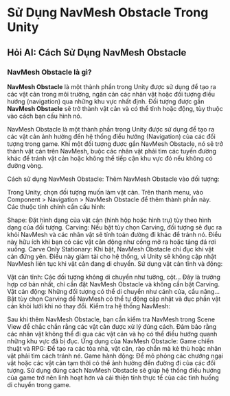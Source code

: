 # Sử Dụng NavMesh Obstacle Trong Unity

## Hỏi AI: Cách Sử Dụng NavMesh Obstacle

### NavMesh Obstacle là gì?

**NavMesh Obstacle** là một thành phần trong Unity được sử dụng để tạo ra các vật cản trong môi trường, ngăn cản các nhân vật hoặc đối tượng điều hướng (navigation) qua những khu vực nhất định. Đối tượng được gắn **NavMesh Obstacle** sẽ trở thành vật cản và có thể tĩnh hoặc động, tùy thuộc vào cách bạn cấu hình nó.


NavMesh Obstacle là một thành phần trong Unity được sử dụng để tạo ra các vật cản ảnh hưởng đến hệ thống điều hướng (Navigation) của các đối tượng trong game. Khi một đối tượng được gắn NavMesh Obstacle, nó sẽ trở thành vật cản trên NavMesh, buộc các nhân vật phải tìm các tuyến đường khác để tránh vật cản hoặc không thể tiếp cận khu vực đó nếu không có đường vòng.

Cách sử dụng NavMesh Obstacle:
Thêm NavMesh Obstacle vào đối tượng:

Trong Unity, chọn đối tượng muốn làm vật cản.
Trên thanh menu, vào Component > Navigation > NavMesh Obstacle để thêm thành phần này.
Các thuộc tính chính cần cấu hình:

Shape: Đặt hình dạng của vật cản (hình hộp hoặc hình trụ) tùy theo hình dạng của đối tượng.
Carving: Nếu bật tùy chọn Carving, đối tượng sẽ đục ra khỏi NavMesh và các nhân vật sẽ tính toán đường đi khác để tránh nó. Điều này hữu ích khi bạn có các vật cản động như cổng mở ra hoặc tảng đá rơi xuống.
Carve Only Stationary: Khi bật, NavMesh Obstacle chỉ đục khi vật cản đứng yên. Điều này giảm tải cho hệ thống, vì Unity sẽ không cập nhật NavMesh liên tục khi vật cản đang di chuyển.
Sử dụng vật cản tĩnh và động:

Vật cản tĩnh: Các đối tượng không di chuyển như tường, cột... Đây là trường hợp cơ bản nhất, chỉ cần đặt NavMesh Obstacle và không cần bật Carving.
Vật cản động: Những đối tượng có thể di chuyển như cánh cửa, cầu nâng... Bật tùy chọn Carving để NavMesh có thể tự động cập nhật và đục phần vật cản khỏi lưới khi nó thay đổi.
Kiểm tra hệ thống NavMesh:

Sau khi thêm NavMesh Obstacle, bạn cần kiểm tra NavMesh trong Scene View để chắc chắn rằng các vật cản được xử lý đúng cách. Đảm bảo rằng các nhân vật không thể đi qua các vật cản và họ có thể điều hướng quanh những khu vực đã bị đục.
Ứng dụng của NavMesh Obstacle:
Game chiến thuật và RPG: Để tạo ra các tòa nhà, vật cản, rào chắn mà kẻ thù hoặc nhân vật phải tìm cách tránh né.
Game hành động: Để mô phỏng các chướng ngại vật hoặc các vật cản tạm thời có thể ảnh hưởng đến đường đi của các đối tượng.
Sử dụng đúng cách NavMesh Obstacle sẽ giúp hệ thống điều hướng của game trở nên linh hoạt hơn và cải thiện tính thực tế của các tình huống di chuyển trong game.